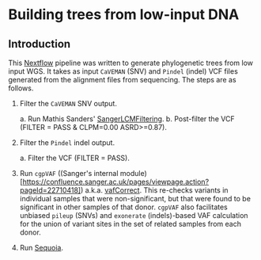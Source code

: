 # Building trees from low-input DNA

## Introduction

This [Nextflow](https://www.nextflow.io/) pipeline was written to generate
phylogenetic trees from low input WGS. It takes as input `CaVEMAN` (SNV) 
and `Pindel` (indel) VCF files generated from the alignment files from 
sequencing. The steps are as follows.

1. Filter the `CaVEMAN` SNV output.
    
    a. Run Mathis Sanders' [SangerLCMFiltering](https://github.com/MathijsSanders/SangerLCMFiltering). 
    b. Post-filter the VCF (FILTER = PASS & CLPM=0.00 ASRD>=0.87).
2. Filter the `Pindel` indel output.
    
    a. Filter the VCF (FILTER = PASS).
3. Run `cgpVAF` ((Sanger's internal module)[https://confluence.sanger.ac.uk/pages/viewpage.action?pageId=22710418])
    a.k.a. [vafCorrect](https://github.com/cancerit/vafCorrect). This re-checks
    variants in individual samples that were non-significant, but that were
    found to be significant in other samples of that donor. `cgpVAF` also
    facilitates unbiased `pileup` (SNVs) and `exonerate` (indels)-based VAF
    calculation for the union of variant sites in the set of related samples
    from each donor. 
4. Run [Sequoia](https://github.com/TimCoorens/Sequoia).
    

